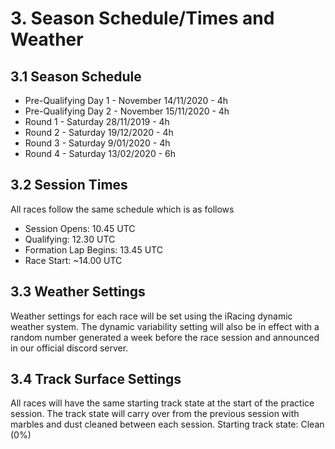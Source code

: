 # 3. Season Schedule/Times and Weather

## 3.1 Season Schedule
- Pre-Qualifying Day 1  - November 14/11/2020 -  4h
- Pre-Qualifying Day 2  - November 15/11/2020 -  4h
- Round 1  - Saturday 28/11/2019 -  4h
- Round 2  - Saturday 19/12/2020 -  4h
- Round 3  - Saturday 9/01/2020 -  4h
- Round 4  - Saturday 13/02/2020 -  6h

## 3.2 Session Times
All races follow the same schedule which is as follows
- Session Opens: 10.45 UTC
- Qualifying: 12.30 UTC
- Formation Lap Begins: 13.45 UTC
- Race Start: ~14.00 UTC

## 3.3 Weather Settings
Weather settings for each race will be set using the iRacing dynamic weather system. The dynamic variability setting will also be in effect with a random number generated a week before the race session and announced in our official discord server.

## 3.4 Track Surface Settings
All races will have the same starting track state at the start of the practice session. The track state will carry over from the previous session with marbles and dust cleaned between each session.
Starting track state: Clean (0%)
